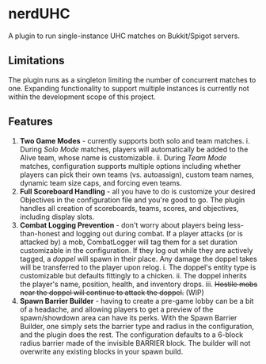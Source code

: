 # nerdUHC

A plugin to run single-instance UHC matches on Bukkit/Spigot servers.

## Limitations

The plugin runs as a singleton limiting the number of concurrent matches to one. Expanding functionality to support multiple instances is currently not within the development scope of this project.

## Features

1. **Two Game Modes** - currently supports both solo and team matches.
  i. During *Solo Mode* matches, players will automatically be added to the Alive team, whose name is customizable.
  ii. During *Team Mode* matches, configuration supports multiple options including whether players can pick their own teams (vs. autoassign), custom team names, dynamic team size caps, and forcing even teams.
2. **Full Scoreboard Handling** - all you have to do is customize your desired Objectives in the configuration file and you're good to go. The plugin handles all creation of scoreboards, teams, scores, and objectives, including display slots.
3. **Combat Logging Prevention** - don't worry about players being less-than-honest and logging out during combat. If a player attacks (or is attacked by) a mob, CombatLogger will tag them for a set duration customizable in the configuration. If they log out while they are actively tagged, a *doppel* will spawn in their place. Any damage the doppel takes will be transferred to the player upon relog.
  i. The doppel's entity type is customizable but defaults fittingly to a chicken.
  ii. The doppel inherits the player's name, position, health, and inventory drops.
  iii. ~~Hostile mobs near the doppel will continue to attack the doppel.~~ (WIP)
4. **Spawn Barrier Builder** - having to create a pre-game lobby can be a bit of a headache, and allowing players to get a preview of the spawn/showdown area can have its perks. With the Spawn Barrier Builder, one simply sets the barrier type and radius in the configuration, and the plugin does the rest. The configuration defaults to a 6-block radius barrier made of the invisible BARRIER block. The builder will not overwrite any existing blocks in your spawn build.
